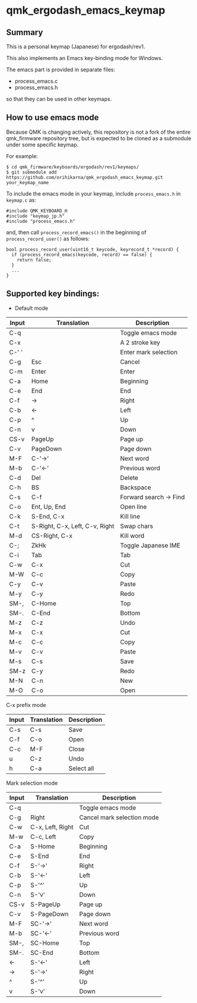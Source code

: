 # qmk_ergodash_emacs_keymap

## Summary

This is a personal keymap (Japanese) for ergodash/rev1.

This also implements an Emacs key-binding mode for Windows.

The emacs part is provided in separate files:
- process_emacs.c
- process_emacs.h

so that they can be used in other keymaps.

## How to use emacs mode

Because QMK is changing actively, this repository is not a fork of the entire qmk_firmware repository tree, but is expected to be cloned as a submodule under some specific keymap.

For example:
```
$ cd qmk_firmware/keyboards/ergodash/rev1/keymaps/
$ git submodule add https://github.com/orihikarna/qmk_ergodash_emacs_keymap.git your_keymap_name
```

To include the emacs mode in your keymap, include `process_emacs.h` in `keymap.c` as:
```
#include QMK_KEYBOARD_H
#include "keymap_jp.h"
#include "process_emacs.h"
```

and, then call `process_record_emacs()` in the beginning of `process_record_user()` as follows:
```
bool process_record_user(uint16_t keycode, keyrecord_t *record) {
  if (process_record_emacs(keycode, record) == false) {
    return false;
  }
  ...
}
```


## Supported key bindings:

* Default mode

| Input  | Translation  | Description  |
|---|---|---|
| C-q  |   | Toggle emacs mode  |
| C-x  |   | A 2 stroke key  |
| C-' '|   | Enter mark selection  |
| C-g  | Esc  | Cancel  |
| C-m  | Enter  | Enter  |
| C-a  | Home  | Beginning  |
| C-e  | End  | End  |
| C-f  | ->  | Right  |
| C-b  | <-  | Left  |
| C-p  | ^  | Up  |
| C-n  | v  | Down  |
| CS-v  | PageUp  | Page up  |
| C-v  | PageDown  | Page down  |
| M-F  | C-'->'  | Next word  |
| M-b  | C-'<-'  | Previous word  |
| C-d  | Del  | Delete  |
| C-h  | BS  | Backspace  |
| C-s  | C-f  | Forward search -> Find  |
| C-o  | Ent, Up, End  | Open line  |
| C-k  | S-End, C-x  | Kill line  |
| C-t  | S-Right, C-x, Left, C-v, Right  | Swap chars  |
| M-d  | CS-Right, C-x  | Kill word  |
| C-;  | ZkHk  | Toggle Japanese IME  |
| C-i  | Tab  | Tab  |
| C-w  | C-x  | Cut  |
| M-W  | C-c  | Copy  |
| C-y  | C-v  | Paste  |
| M-y  | C-y  | Redo  |
| SM-,  | C-Home  | Top  |
| SM-.  | C-End  | Bottom  |
| M-z  | C-z  | Undo  |
| M-x  | C-x  | Cut  |
| M-c  | C-c  | Copy  |
| M-v  | C-v  | Paste  |
| M-s  | C-s  | Save  |
| SM-z  | C-y  | Redo  |
| M-N  | C-n  | New  |
| M-O  | C-o  | Open  |


C-x prefix mode

| Input  | Translation  | Description  |
|---|---|---|
| C-s  | C-s  | Save  |
| C-f  | C-o  | Open  |
| C-c  | M-F  | Close  |
| u  | C-z  | Undo  |
| h  | C-a  | Select all  |


Mark selection mode

| Input  | Translation  | Description  |
|---|---|---|
| C-q  |   | Toggle emacs mode  |
| C-g  | Right  | Cancel mark selection mode  |
| C-w  | C-x, Left, Right  | Cut  |
| M-w  | C-c, Left  | Copy  |
| C-a  | S-Home  | Beginning  |
| C-e  | S-End  | End  |
| C-f  | S-'->'  | Right  |
| C-b  | S-'<-'  | Left  |
| C-p  | S-'^'  | Up  |
| C-n  | S-'v'  | Down  |
| CS-v  | S-PageUp  | Page up  |
| C-v  | S-PageDown  | Page down  |
| M-F  | SC-'->'  | Next word  |
| M-b  | SC-'<-'  | Previous word  |
| SM-,  | SC-Home  | Top  |
| SM-.  | SC-End  | Bottom  |
| <-  | S-'<-'  | Left  |
| -> | S-'->'  | Right  |
| ^  | S-'^'  | Up  |
| v  | S-'v'  | Down  |